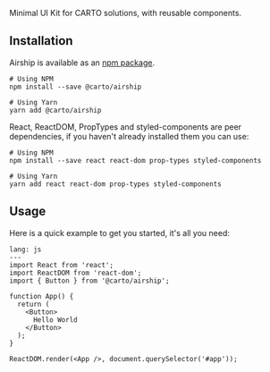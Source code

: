 Minimal UI Kit for CARTO solutions, with reusable components.

## Installation
Airship is available as an [npm package](https://www.npmjs.com/package/@carto/airship).

```
# Using NPM
npm install --save @carto/airship

# Using Yarn
yarn add @carto/airship
```

React, ReactDOM, PropTypes and styled-components are peer dependencies, if you haven't already installed them you can use:

```
# Using NPM
npm install --save react react-dom prop-types styled-components

# Using Yarn
yarn add react react-dom prop-types styled-components
```

## Usage

Here is a quick example to get you started, it's all you need:

```code
lang: js
---
import React from 'react';
import ReactDOM from 'react-dom';
import { Button } from '@carto/airship';

function App() {
  return (
    <Button>
      Hello World
    </Button>
  );
}

ReactDOM.render(<App />, document.querySelector('#app'));
```
